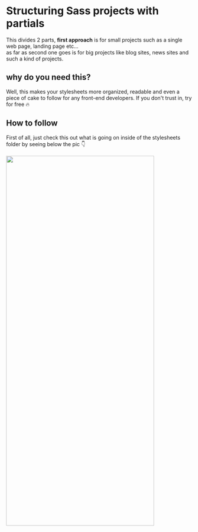# Structuring Sass projects with partials
This divides 2 parts, <b>first approach</b> is for small projects such as a single web page, landing page etc... <br/>
as far as second one goes is for big projects like blog sites, news sites and such a kind of projects.


## why do you need this?
Well, this makes your stylesheets more organized, readable and even a piece of cake to follow for any front-end developers. 
If you don't trust in, try for free :fire:
## How to follow
First of all, just check this out what is going on inside of the stylesheets folder by seeing below the pic  :point_down:
<br/>
<br/>
<img src="https://user-images.githubusercontent.com/95647896/162169281-f7dc96b1-e297-485d-8f78-9d8d5e5bd721.png" width="400" height="1000">

